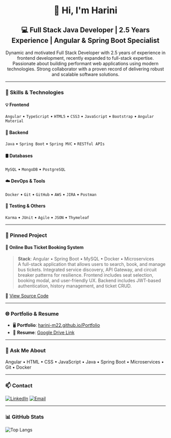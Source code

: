 <h1 align="center">👋 Hi, I'm Harini</h1>
<h2 align="center">💻 Full Stack Java Developer | 2.5 Years Experience | Angular & Spring Boot Specialist</h2>

<p align="center">
Dynamic and motivated Full Stack Developer with 2.5 years of experience in frontend development, recently expanded to full-stack expertise. Passionate about building performant web applications using modern technologies. Strong collaborator with a proven record of delivering robust and scalable software solutions.
</p>

---

### 🔧 Skills & Technologies

#### 💡 Frontend
`Angular` • `TypeScript` • `HTML5` • `CSS3` • `JavaScript` • `Bootstrap` • `Angular Material`

#### 🧩 Backend
`Java` • `Spring Boot` • `Spring MVC` • `RESTful APIs`

#### 🛢️ Databases
`MySQL` • `MongoDB` • `PostgreSQL`

#### ☁️ DevOps & Tools
`Docker` • `Git` • `GitHub` • `AWS` • `JIRA` • `Postman`

#### 🧪 Testing & Others
`Karma` • `JUnit` • `Agile` • `JSON` • `Thymeleaf`

---

### 📌 Pinned Project

#### 🚌 Online Bus Ticket Booking System
> **Stack**: Angular • Spring Boot • MySQL • Docker • Microservices  
> A full-stack application that allows users to search, book, and manage bus tickets. Integrated service discovery, API Gateway, and circuit breaker patterns for resilience. Frontend includes seat selection, booking modal, and user-friendly UX. Backend includes JWT-based authentication, history management, and ticket CRUD.

🔗 [View Source Code](https://github.com/Harini-m22/Bus-Booking-System)

---

### 🌐 Portfolio & Resume

- 🖥️ **Portfolio**: [harini-m22.github.io/Portfolio](https://harini-m22.github.io/Portfolio/)
- 📄 **Resume**: [Google Drive Link](https://drive.google.com/file/d/13MDD9Fx3DKj6N_rrsuznKUU4eHo1-4Na/view?usp=sharing)

---

### 💬 Ask Me About
Angular • HTML • CSS • JavaScript • Java • Spring Boot • Microservices • Git • Docker

---

### 📫 Contact

[![LinkedIn](https://img.shields.io/badge/LinkedIn-blue?style=for-the-badge&logo=linkedin)](https://www.linkedin.com/in/harini-m-8b9261199/)
[![Email](https://img.shields.io/badge/Gmail-red?style=for-the-badge&logo=gmail)](mailto:harinimohan.2456@gmail.com)

---

### 📊 GitHub Stats

![Top Langs](https://github-readme-stats.vercel.app/api/top-langs/?username=harini-m22&layout=compact&theme=dracula)
